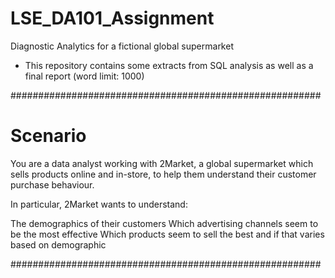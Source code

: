 # LSE_DA101_Assignment
Diagnostic Analytics for a fictional global supermarket

- This repository contains some extracts from SQL analysis as well as a final report (word limit: 1000)

########################################################

# Scenario

You are a data analyst working with 2Market, a global supermarket which sells products online and in-store, to help them understand their customer purchase behaviour. 

In particular, 2Market wants to understand:

The demographics of their customers 
Which advertising channels seem to be the most effective
Which products seem to sell the best and if that varies based on demographic

########################################################
